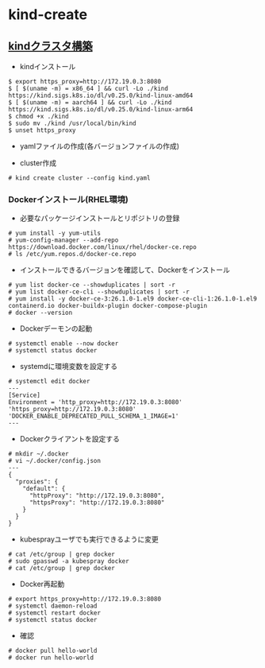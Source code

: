 # kind-create

## [kindクラスタ構築](https://kind.sigs.k8s.io/docs/user/quick-start/#:~:text=%E9%85%8D%E7%BD%AE%E3%81%97%E3%81%BE%E3%81%99%E3%80%82-,Linux%E3%81%AE%E5%A0%B4%E5%90%88,-%3A)

* kindインストール
```
$ export https_proxy=http://172.19.0.3:8080
$ [ $(uname -m) = x86_64 ] && curl -Lo ./kind https://kind.sigs.k8s.io/dl/v0.25.0/kind-linux-amd64
$ [ $(uname -m) = aarch64 ] && curl -Lo ./kind https://kind.sigs.k8s.io/dl/v0.25.0/kind-linux-arm64
$ chmod +x ./kind
$ sudo mv ./kind /usr/local/bin/kind
$ unset https_proxy
```

* yamlファイルの作成(各バージョンファイルの作成)

* cluster作成
```
# kind create cluster --config kind.yaml
```

### Dockerインストール(RHEL環境)

* 必要なパッケージインストールとリポジトリの登録
```
# yum install -y yum-utils
# yum-config-manager --add-repo https://download.docker.com/linux/rhel/docker-ce.repo
# ls /etc/yum.repos.d/docker-ce.repo
```

* インストールできるバージョンを確認して、Dockerをインストール
```
# yum list docker-ce --showduplicates | sort -r
# yum list docker-ce-cli --showduplicates | sort -r
# yum install -y docker-ce-3:26.1.0-1.el9 docker-ce-cli-1:26.1.0-1.el9 containerd.io docker-buildx-plugin docker-compose-plugin
# docker --version
```

* Dockerデーモンの起動
```
# systemctl enable --now docker
# systemctl status docker
```

* systemdに環境変数を設定する
```
# systemctl edit docker
---
[Service]
Environment = 'http_proxy=http://172.19.0.3:8080' 'https_proxy=http://172.19.0.3:8080' 'DOCKER_ENABLE_DEPRECATED_PULL_SCHEMA_1_IMAGE=1'
---
```

* Dockerクライアントを設定する
```
# mkdir ~/.docker
# vi ~/.docker/config.json
---
{
  "proxies": {
    "default": {
      "httpProxy": "http://172.19.0.3:8080",
      "httpsProxy": "http://172.19.0.3:8080"
    }
  }
}
```

* kubesprayユーザでも実行できるように変更
```
# cat /etc/group | grep docker
# sudo gpasswd -a kubespray docker
# cat /etc/group | grep docker
```

* Docker再起動
```
# export https_proxy=http://172.19.0.3:8080
# systemctl daemon-reload
# systemctl restart docker
# systemctl status docker
```

* 確認
```
# docker pull hello-world
# docker run hello-world
```

